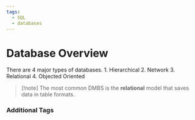 ```yaml
---
tags:
  - SQL
  - databases
---
```

# Database Overview

There are 4 major types of databases.
	1. Hierarchical
	2. Network
	3. Relational
	4. Objected Oriented
> [!note] The most common DMBS is the **relational** model that saves data in table formats.



### Additional Tags

